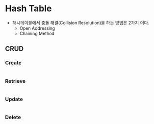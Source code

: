 # Hash Table
- 해시테이블에서 충돌 해결(Collision Resolution)을 하는 방법은 2가지 이다.
  - Open Addressing
  - Chaining Method




## CRUD

### Create
```cpp

```

### Retrieve
```cpp

```

### Update
```cpp

```

### Delete
```cpp

```
